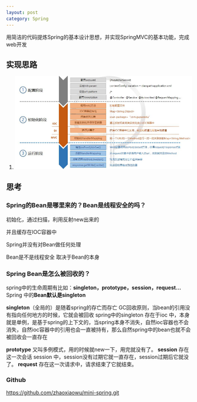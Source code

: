 ```yaml
---
layout: post
category: Spring
---
```

用简洁的代码提炼Spring的基本设计思想，并实现SpringMVC的基本功能，完成web开发

## 实现思路

1. ![配置阶段](https://raw.githubusercontent.com/zhaoxiaowu/blog/master/2020/24958106-372005336e681d15.png)

## 思考

### Spring的Bean是哪里来的？Bean是线程安全的吗？

初始化，通过扫描，利用反射new出来的

并且缓存在IOC容器中

Spring并没有对Bean做任何处理

 Bean是不是线程安全 取决于Bean的本身

### Spring Bean是怎么被回收的？

spring中的生命周期有比如：**singleton，prototype，session，request…**
Spring 中的**Bean默认是singleton**

**singleton**（全局的）是随着spring的存亡而存亡
GC回收原则，当bean的引用没有指向任何地方的时候，它就会被回收
spring中的singleton 存在于ioc 中，本身就是单例，是基于spring的上下文的，当spring本身不消失，自然ioc容器也不会消失，自然ioc容器中的引用也会一直被持有，那么自然spring中的bean也就不会被回收会一直存在

**prototype** 又叫多例模式，用的时候就new一下，用完就没有了。
**session** 存在这一次会话 session 中，session没有过期它就一直存在，session过期后它就没了。
**request** 存在这一次请求中，请求结束了它就结束。

### Github

https://github.com/zhaoxiaowu/mini-spring.git